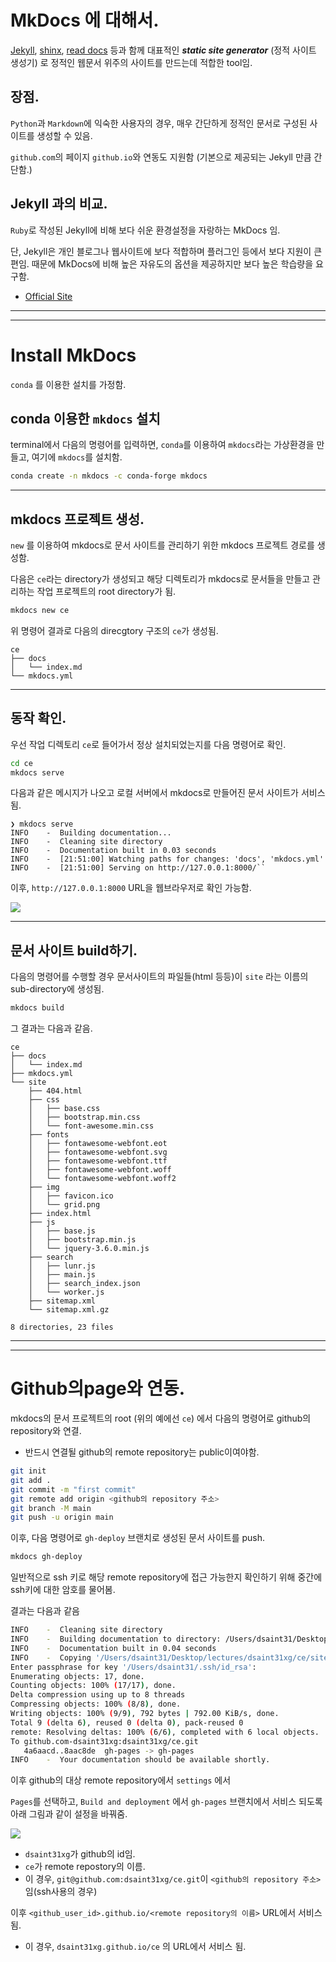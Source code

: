 # MkDocs 에 대해서.

[Jekyll](https://jekyllrb.com/docs/), [shinx](https://www.sphinx-doc.org/en/master/), [read docs](https://about.readthedocs.com/?ref=readthedocs.org) 등과 함께 대표적인 ***static site generator*** (정적 사이트 생성기) 로 정적인 웹문서 위주의 사이트를 만드는데 적합한 tool임.

## 장점.

`Python`과 `Markdown`에 익숙한 사용자의 경우, 매우 간단하게 정적인 문서로 구성된 사이트를 생성할 수 있음.

`github.com`의 페이지 `github.io`와 연동도 지원함 (기본으로 제공되는 Jekyll 만큼 간단함.)

## Jekyll 과의 비교.

`Ruby`로 작성된 Jekyll에 비해 보다 쉬운 환경설정을 자랑하는 MkDocs 임.

단, Jekyll은 개인 블로그나 웹사이트에 보다 적합하며 플러그인 등에서 보다 지원이 큰 편임. 
때문에 MkDocs에 비해 높은 자유도의 옵션을 제공하지만 보다 높은 학습량을 요구함.

* [Official Site](https://www.mkdocs.org/)

---

---

# Install MkDocs

`conda` 를 이용한 설치를 가정함.

## conda 이용한 `mkdocs` 설치

terminal에서 다음의 명령어를 입력하면,
`conda`를 이용하여 `mkdocs`라는 가상환경을 만들고, 여기에 `mkdocs`를 설치함.

```bash
conda create -n mkdocs -c conda-forge mkdocs
```

---

## mkdocs 프로젝트 생성.

`new` 를 이용하여 mkdocs로 문서 사이트를 관리하기 위한 mkdocs 프로젝트 경로를 생성함.

다음은 `ce`라는 directory가 생성되고 해당 디렉토리가 mkdocs로 문서들을 만들고 관리하는 작업 프로젝트의 root directory가 됨.

```bash
mkdocs new ce
```

위 명령어 결과로 다음의 direcgtory 구조의 `ce`가 생성됨.

```
ce
├── docs
│   └── index.md
└── mkdocs.yml
```

---

## 동작 확인.

우선 작업 디렉토리 `ce`로 들어가서 정상 설치되었는지를 다음 명령어로 확인.

```bash
cd ce
mkdocs serve
```

다음과 같은 메시지가 나오고 로컬 서버에서 mkdocs로 만들어진 문서 사이트가 서비스 됨.

```
❯ mkdocs serve
INFO    -  Building documentation...
INFO    -  Cleaning site directory
INFO    -  Documentation built in 0.03 seconds
INFO    -  [21:51:00] Watching paths for changes: 'docs', 'mkdocs.yml'
INFO    -  [21:51:00] Serving on http://127.0.0.1:8000/``
```


이후, `http://127.0.0.1:8000` URL을 웹브라우저로 확인 가능함.

![](./imgs/serve_result.png)

---

## 문서 사이트 build하기.

다음의 명령어를 수행할 경우 문서사이트의 파일들(html 등등)이 
`site` 라는 이름의 sub-directory에 생성됨.

```bash
mkdocs build
```

그 결과는 다음과 같음.

```
ce
├── docs
│   └── index.md
├── mkdocs.yml
└── site
    ├── 404.html
    ├── css
    │   ├── base.css
    │   ├── bootstrap.min.css
    │   └── font-awesome.min.css
    ├── fonts
    │   ├── fontawesome-webfont.eot
    │   ├── fontawesome-webfont.svg
    │   ├── fontawesome-webfont.ttf
    │   ├── fontawesome-webfont.woff
    │   └── fontawesome-webfont.woff2
    ├── img
    │   ├── favicon.ico
    │   └── grid.png
    ├── index.html
    ├── js
    │   ├── base.js
    │   ├── bootstrap.min.js
    │   └── jquery-3.6.0.min.js
    ├── search
    │   ├── lunr.js
    │   ├── main.js
    │   ├── search_index.json
    │   └── worker.js
    ├── sitemap.xml
    └── sitemap.xml.gz

8 directories, 23 files
```

---
 
---

# Github의page와 연동.

mkdocs의 문서 프로젝트의 root (위의 예에선 `ce`) 에서 다음의 명령어로 github의 repository와 연결.

* 반드시 연결될 github의 remote repository는 public이여야함.


```bash
git init
git add .
git commit -m "first commit"
git remote add origin <github의 repository 주소>
git branch -M main
git push -u origin main
```

이후, 다음 명령어로 `gh-deploy` 브랜치로 생성된 문서 사이트를 push.

```bash
mkdocs gh-deploy
```

일반적으로 ssh 키로 해당 remote repository에 접근 가능한지 확인하기 위해 중간에 ssh키에 대한 암호를 물어봄.

결과는 다음과 같음

```bash
INFO    -  Cleaning site directory
INFO    -  Building documentation to directory: /Users/dsaint31/Desktop/lectures/dsaint31xg/ce/site
INFO    -  Documentation built in 0.04 seconds
INFO    -  Copying '/Users/dsaint31/Desktop/lectures/dsaint31xg/ce/site' to 'gh-pages' branch and pushing to GitHub.
Enter passphrase for key '/Users/dsaint31/.ssh/id_rsa':
Enumerating objects: 17, done.
Counting objects: 100% (17/17), done.
Delta compression using up to 8 threads
Compressing objects: 100% (8/8), done.
Writing objects: 100% (9/9), 792 bytes | 792.00 KiB/s, done.
Total 9 (delta 6), reused 0 (delta 0), pack-reused 0
remote: Resolving deltas: 100% (6/6), completed with 6 local objects.
To github.com-dsaint31xg:dsaint31xg/ce.git
   4a6aacd..8aac8de  gh-pages -> gh-pages
INFO    -  Your documentation should be available shortly.
```

이후 github의 대상 remote repository에서 `settings` 에서

`Pages`를 선택하고, `Build and deployment` 에서 `gh-pages` 브랜치에서 서비스 되도록  
아래 그림과 같이 설정을 바꿔줌.

![](./imgs/github_page_gh_deploy.png)
* `dsaint31xg`가 github의 id임.
* `ce`가 remote repostory의 이름.
* 이 경우, `git@github.com:dsaint31xg/ce.git`이 `<github의 repository 주소>` 임(ssh사용의 경우)


이후 `<github_user_id>.github.io/<remote repository의 이름>` URL에서 서비스 됨.

* 이 경우, `dsaint31xg.github.io/ce` 의 URL에서 서비스 됨.




